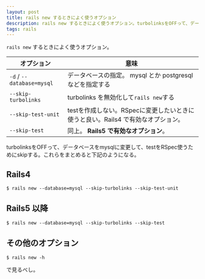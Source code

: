 ```yaml
---
layout: post
title: rails new するときによく使うオプション
description: rails new するときによく使うオプション。turbolinksをOFFって、データベースをmysqlに変更して、testをRSpec使うためにskipする。
tags: rails
---
```


`rails new` するときによく使うオプション。

| オプション | 意味 |
| ---- | --- |
| `-d` / `--database=mysql` | データベースの指定。 mysql とか postgresql などを指定する |
| `--skip-turbolinks` | turbolinks を無効化して`rails new`する |
| `--skip-test-unit` | testを作成しない。RSpecに変更したいときに使うと良い。Rails4 で有効なオプション。  |
| `--skip-test` | 同上。 **Rails5 で有効なオプション**。 |

turbolinksをOFFって、データベースをmysqlに変更して、testをRSpec使うためにskipする。これらをまとめると下記のようになる。

## Rails4

    $ rails new --database=mysql --skip-turbolinks --skip-test-unit

## Rails5 以降

    $ rails new --database=mysql --skip-turbolinks --skip-test

## その他のオプション

    $ rails new -h

で見るべし。

